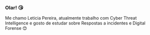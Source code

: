 ### Olar! 😘
Me chamo Leticia Pereira, atualmente trabalho com Cyber Threat Intelligence e gosto de estudar sobre Respostas a incidentes e Digital Forense 😊


